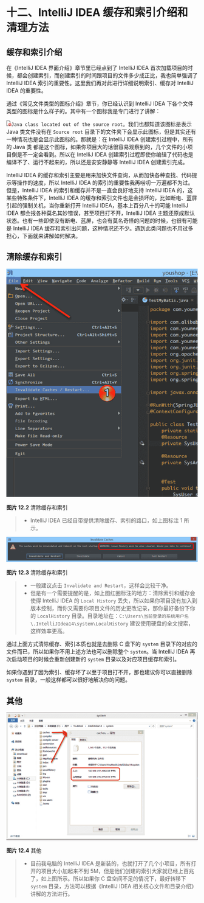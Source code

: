 # 十二、IntelliJ IDEA 缓存和索引介绍和清理方法

## 缓存和索引介绍

在《IntelliJ IDEA 界面介绍》章节里已经点到了 IntelliJ IDEA 首次加载项目的时候，都会创建索引，而创建索引的时间跟项目的文件多少成正比，我也简单强调了 IntelliJ IDEA 索引的重要性。这里我们再对此进行详细说明索引、缓存对 IntelliJ IDEA 的重要性。

通过《常见文件类型的图标介绍》章节，你已经认识到 IntelliJ IDEA 下各个文件类型的图标是什么样子的。其中有一个图标我是专门进行了讲解：

![](img/xi-a-file-symbols-3.png)`Java class located out of the source root`。我们也都知道该图标是表示 Java 类文件没有在 `Source root` 目录下的文件夹下会显示此图标，但是其实还有一种情况也是会显示此图标的。那就是：在 IntelliJ IDEA 创建索引过程中，所有的 Java 类 都是这个图标，如果你项目大的话很容易观察到的，几个文件的小项目倒是不一定会看到。所以在 IntelliJ IDEA 创建索引过程即使你编辑了代码也是编译不了、运行不起来的，所以还是安安静静等 IntelliJ IDEA 创建索引完成。

IntelliJ IDEA 的缓存和索引主要是用来加快文件查询，从而加快各种查找、代码提示等操作的速度，所以 IntelliJ IDEA 的索引的重要性我再唠叨一万遍都不为过。但是，IntelliJ IDEA 的索引和缓存并不是一直会良好地支持 IntelliJ IDEA 的，这某些特殊条件下，IntelliJ IDEA 的缓存和索引文件也是会损坏的，比如断电、蓝屏引起的强制关机，当你重新打开 IntelliJ IDEA，基本上百分八十的可能 IntelliJ IDEA 都会报各种莫名其妙错误，甚至项目打不开，IntelliJ IDEA 主题还原成默认状态。也有一些即使没有断电、蓝屏，也会有莫名奇怪的问题的时候，也很有可能是 IntelliJ IDEA 缓存和索引出问题，这种情况还不少。遇到此类问题也不用过多担心，下面就来讲解如何解决。

## 清除缓存和索引

![清除缓存和索引](img/xii-a-invalidate-cache-1.jpg)

**图片 12.2** 清除缓存和索引

> *   IntelliJ IDEA 已经自带提供清除缓存、索引的路口，如上图标注 1 所示。

![清除缓存和索引](img/xii-a-invalidate-cache-2.jpg)

**图片 12.3** 清除缓存和索引

> *   一般建议点击 `Invalidate and Restart`，这样会比较干净。
> *   但是有一个需要提醒的是，如上图红圈标注的地方：清除索引和缓存会使得 IntelliJ IDEA 的 `Local History` 丢失，所以如果你项目没有加入到版本控制，而你又需要你项目文件的历史更改记录，那你最好备份下你的 `LocalHistory` 目录。目录地址在：`C:\Users\当前登录的系统用户名\.IntelliJIdea14\system\LocalHistory` 建议使用硬盘的全文搜索，这样效率更高。

通过上面方式清除缓存、索引本质也就是去删除 C 盘下的 `system` 目录下的对应的文件而已，所以如果你不用上述方法也可以删除整个 `system`。当 IntelliJ IDEA 再次启动项目的时候会重新创建新的 `system` 目录以及对应项目缓存和索引。

如果你遇到了因为索引、缓存坏了以至于项目打不开，那也建议你可以直接删除 `system` 目录，一般这样都可以很好地解决你的问题。

## 其他

![其他](img/xii-a-invalidate-cache-3.jpg)

**图片 12.4** 其他

> *   目前我电脑的 IntelliJ IDEA 是新装的，也就打开了几个小项目，所有打开的项目大小加起来不到 5M，但是他们创建的索引大家就已经上百兆了，如上图所示。所以如果你 C 盘空间不足的情况下，最好转移下 `system` 目录，方法可以根据《IntelliJ IDEA 相关核心文件和目录介绍》讲解的方法进行。